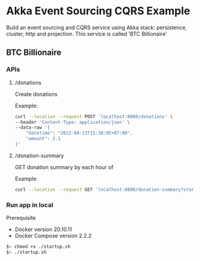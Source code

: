 # Akka Event Sourcing CQRS Example

Build an event sourcing and CQRS service using Akka stack: persistence, cluster, http and projection. This service is called 'BTC Billionaire'

## BTC Billionaire

### APIs

1. /donations

    Create donations

    Example:

    ```bash
    curl --location --request POST 'localhost:8080/donations' \
    --header 'Content-Type: application/json' \
    --data-raw '{
        "datetime": "2022-04-13T15:30:05+07:00",
        "amount": 2.1
    }'
    ```

2. /donation-summary

    GET donation summary by each hour of

    Example:

    ```bash
    curl --location --request GET 'localhost:8080/donation-summary?start_time=2022-04-13T14%3A20%3A22.401643%2B07%3A00&end_time=2022-04-13T16%3A20%3A43.031847%2B07%3A00'
    ```

### Run app in local

Prerequisite

- Docker version 20.10.11
- Docker Compose version 2.2.2

```bash
$> chmod +x ./startup.sh
$> ./startup.sh
```

